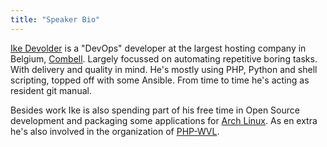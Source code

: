 ```yaml
---
title: "Speaker Bio"
---
```


[Ike Devolder](https://herecura.eu) is a "DevOps" developer at the largest hosting company in Belgium, [Combell](https://www.combell.com). Largely focussed on automating repetitive boring tasks. With delivery and quality in mind. He's mostly using PHP, Python and shell scripting, topped off with some Ansible. From time to time he's acting as resident git manual.

Besides work Ike is also spending part of his free time in Open Source development and packaging some applications for [Arch Linux](https://archlinux.org). As en extra he's also involved in the organization of [PHP-WVL](http://php-wvl.be).

